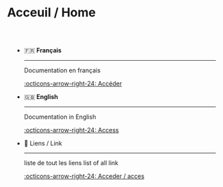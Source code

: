 # Acceuil / Home

<div class="grid cards" markdown>

-   🇫🇷 __Français__

    ---

    Documentation en français

    [:octicons-arrow-right-24: Accéder](fr/index.md)

-   🇬🇧 __English__

    ---
    
    Documentation in English

    [:octicons-arrow-right-24: Access](en/index.md)

- 🔗 Liens / Link 

    ---
    
    liste de tout les liens
    list of all link

    [:octicons-arrow-right-24: Acceder / acces](liens.md)

</div>

<style>
.grid {
    display: grid;
    grid-template-columns: repeat(auto-fit, minmax(300px, 1fr));
    gap: 1rem;
    padding: 1rem;
}
.cards {
    grid-template-columns: repeat(auto-fit, minmax(250px, 1fr));
}
.card {
    border: 0.1rem solid var(--md-default-fg-color--lightest);
    border-radius: 0.1rem;
    display: flex;
    flex-direction: column;
    overflow: hidden;
    transition: border 0.25s;
}
.card:hover {
    border-color: var(--md-accent-fg-color);
}
.card__content {
    flex-grow: 1;
    padding: 1rem;
}
.card__image {
    padding-top: 0.6rem;
    width: 100%;
}
.card__image > img {
    display: block;
    width: auto;
    height: auto;
    margin: 0 auto;
}
</style>